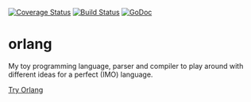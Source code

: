 [![Coverage Status](https://coveralls.io/repos/github/orktes/orlang/badge.svg?branch=master)](https://coveralls.io/github/orktes/orlang?branch=master)
[![Build Status](https://travis-ci.org/orktes/orlang.svg?branch=master)](https://travis-ci.org/orktes/orlang)
[![GoDoc](https://godoc.org/github.com/orktes/orlang?status.svg)](http://godoc.org/github.com/orktes/orlang)


# orlang
My toy programming language, parser and compiler to play around with different ideas for a perfect (IMO) language.


[Try Orlang](http://orktes.github.io/orlang)
